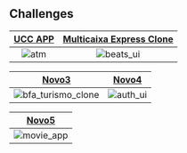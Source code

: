 # 

## Challenges







|[UCC APP](atm)|[Multicaixa Express Clone](https://user-images.githubusercontent.com/64656900/173611901-f6b66765-8a81-4284-aa78-e1ec26303830.mp4)
|:-:|:-:|
|![atm](atm/screen_shots/home.png)|![beats_ui](beats_ui/screen_shot/beats.gif)


|[Novo3](bfa_turismo_clone)|[Novo4](auth_ui)|
|:-:|:-:|
|![bfa_turismo_clone](bfa_turismo_clone/screen_shots/01gif.gif)|![auth_ui](auth_ui/auth.gif)

|[Novo5](movie_app)
|:-:|
|![movie_app](movie_app/vokoscreen-2021-12-15_22-19-22.gif)






